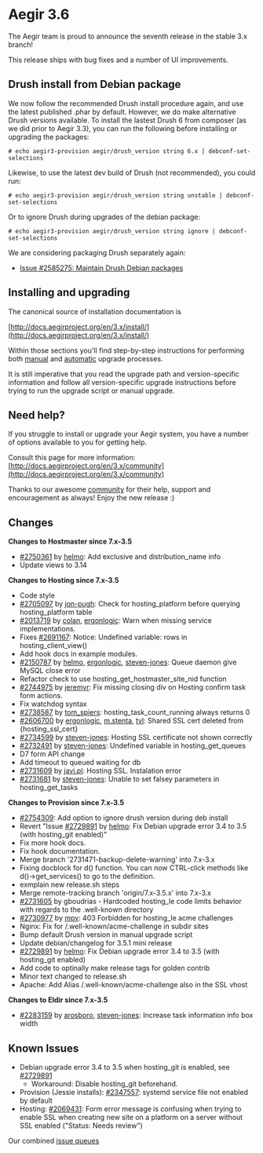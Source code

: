 Aegir 3.6
=========

The Aegir team is proud to announce the seventh release in the stable 3.x branch!

This release ships with bug fixes and a number of UI improvements.

Drush install from Debian package
---------------------------------

We now follow the recommended Drush install procedure again, and use the latest published .phar by default. However, we do make alternative Drush versions available. To install the lastest Drush 6 from composer (as we did prior to Aegir 3.3), you can run the following before installing or upgrading the packages:

    # echo aegir3-provision aegir/drush_version string 6.x | debconf-set-selections

Likewise, to use the latest dev build of Drush (not recommended), you could run:

    # echo aegir3-provision aegir/drush_version string unstable | debconf-set-selections

Or to ignore Drush during upgrades of the debian package:

    # echo aegir3-provision aegir/drush_version string ignore | debconf-set-selections


We are considering packaging Drush separately again:

* [Issue #2585275: Maintain Drush Debian packages](https://www.drupal.org/node/2585275)

Installing and upgrading
------------------------

The canonical source of installation documentation is

[http://docs.aegirproject.org/en/3.x/install/](http://docs.aegirproject.org/en/3.x/install/)

Within those sections you'll find step-by-step instructions for performing both [manual](/install/upgrade/#manual-upgrade) and [automatic](/install/upgrade/#upgrades-with-upgradesh-script) upgrade processes.

It is still imperative that you read the upgrade path and version-specific information and follow all version-specific upgrade instructions before trying to run the upgrade script or manual upgrade.


Need help?
----------

If you struggle to install or upgrade your Aegir system, you have a number of options available to you for getting help.

Consult this page for more information: [http://docs.aegirproject.org/en/3.x/community](http://docs.aegirproject.org/en/3.x/community)

Thanks to our awesome [community](http://community.aegirproject.org) for their help, support and encouragement as always! Enjoy the new release :)


Changes
-------

**Changes to Hostmaster since 7.x-3.5**

* [#2750361](https://www.drupal.org/node/2750361) by [helmo](https://www.drupal.org/u/helmo): Add exclusive and distribution_name info
* Update views to 3.14

**Changes to Hosting since 7.x-3.5**

* Code style
* [#2705097](https://www.drupal.org/node/2705097) by [jon-pugh](https://www.drupal.org/u/jon-pugh): Check for hosting_platform before querying hosting_platform table
* [#2013719](https://www.drupal.org/node/2013719) by [colan](https://www.drupal.org/u/colan), [ergonlogic](https://www.drupal.org/u/ergonlogic): Warn when missing service implementations.
* Fixes [#2691167](https://www.drupal.org/node/2691167): Notice: Undefined variable: rows in hosting_client_view()
* Add hook docs in example modules.
* [#2150787](https://www.drupal.org/node/2150787) by [helmo](https://www.drupal.org/u/helmo), [ergonlogic](https://www.drupal.org/u/ergonlogic), [steven-jones](https://www.drupal.org/u/steven-jones): Queue daemon give MySQL close error
* Refactor check to use hosting_get_hostmaster_site_nid function
* [#2744975](https://www.drupal.org/node/2744975) by [jeremyr](https://www.drupal.org/u/jeremyr): Fix missing closing div on Hosting confirm task form actions.
* Fix watchdog syntax
* [#2738587](https://www.drupal.org/node/2738587) by [tom_spiers](https://www.drupal.org/u/tom_spiers): hosting_task_count_running always returns 0
* [#2606700](https://www.drupal.org/node/2606700) by [ergonlogic](https://www.drupal.org/u/ergonlogic), [m.stenta](https://www.drupal.org/u/m.stenta), [tvl](https://www.drupal.org/u/tvl): Shared SSL cert deleted from {hosting_ssl_cert}
* [#2734599](https://www.drupal.org/node/2734599) by [steven-jones](https://www.drupal.org/u/steven-jones): Hosting SSL certificate not shown correctly
* [#2732491](https://www.drupal.org/node/2732491) by [steven-jones](https://www.drupal.org/u/steven-jones): Undefined variable in hosting_get_queues
* D7 form API change
* Add timeout to queued waiting for db
* [#2731609](https://www.drupal.org/node/2731609) by [javi.pl](https://www.drupal.org/u/javi.pl): Hosting SSL. Instalation error
* [#2731681](https://www.drupal.org/node/2731681) by [steven-jones](https://www.drupal.org/u/steven-jones): Unable to set falsey parameters in hosting_get_tasks



**Changes to Provision since 7.x-3.5**

* [#2754309](https://www.drupal.org/node/2754309): Add option to ignore drush version during deb install
* Revert "Issue [#2729891](https://www.drupal.org/node/2729891) by [helmo](https://www.drupal.org/u/helmo): Fix Debian upgrade error 3.4 to 3.5 (with hosting_git enabled)"
* Fix more hook docs.
* Fix hook documentation.
* Merge branch '2731471-backup-delete-warning' into 7.x-3.x
* Fixing docblock for d() function.  You can now CTRL-click methods like d()->get_services() to go to the definition.
* exmplain new release.sh steps
* Merge remote-tracking branch 'origin/7.x-3.5.x' into 7.x-3.x
* [#2731605](https://www.drupal.org/node/2731605) by gboudrias - Hardcoded hosting_le code limits behavior with regards to the .well-known directory
* [#2730977](https://www.drupal.org/node/2730977) by [mpv](https://www.drupal.org/u/mpv): 403 Forbidden for hosting_le acme challenges
* Nginx: Fix for /.well-known/acme-challenge in subdir sites
* Bump default Drush version in manual upgrade script
* Update debian/changelog for 3.5.1 mini release
* [#2729891](https://www.drupal.org/node/2729891) by [helmo](https://www.drupal.org/u/helmo): Fix Debian upgrade error 3.4 to 3.5 (with hosting_git enabled)
* Add code to optinally make release tags for golden contrib
* Minor text changed to release.sh
* Apache: Add Alias /.well-known/acme-challenge also in the SSL vhost


**Changes to Eldir since 7.x-3.5**

* [#2283159](https://www.drupal.org/node/2283159) by [arosboro](https://www.drupal.org/u/arosboro), [steven-jones](https://www.drupal.org/u/steven-jones): Increase task information info box width


Known Issues
------------
* Debian upgrade error 3.4 to 3.5 when hosting_git is enabled, see [#2729891](https://www.drupal.org/node/2729891#comment-11211735)
    * Workaround: Disable hosting_git beforehand.
* Provision (Jessie installs): [#2347557](https://www.drupal.org/node/2347557): systemd service file not enabled by default
* Hosting: [#2069431](https://www.drupal.org/node/2069431): Form error message is confusing when trying to enable SSL when creating new site on a platform on a server without SSL enabled ("Status: Needs review")

Our combined [issue queues](https://www.drupal.org/project/issues?projects=provision%2C+hosting%2C+eldir%2C+Hostmaster+%28Aegir%29%2C+Aegir+Hosting+Git%2C+Aegir+Hosting+tasks+extra%2C+Aegir+Hosting+Logs%2C+Hosting+Site+Backup+Manager)
